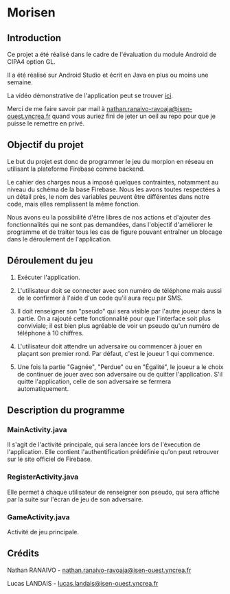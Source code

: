 # Morisen

## Introduction 

Ce projet a été réalisé dans le cadre de l'évaluation du module Android de CIPA4 option GL.

Il a été réalisé sur Android Studio et écrit en Java en plus ou moins une semaine.

La vidéo démonstrative de l'application peut se trouver [ici](https://drive.google.com/file/d/1DlsYf71l_0JmW2RWfiWiNuT-KyGZ0iUD/view?usp=sharing).

Merci de me faire savoir par mail à nathan.ranaivo-ravoaja@isen-ouest.yncrea.fr quand vous auriez fini de jeter un oeil au repo pour que je puisse le remettre en privé.

## Objectif du projet

Le but du projet est donc de programmer le jeu du morpion en réseau en utilisant la plateforme Firebase comme backend.

Le cahier des charges nous a imposé quelques contraintes, notamment au niveau du schéma de la base Firebase. Nous les avons toutes respectées à un détail près, le nom des variables peuvent être différentes dans notre code, mais elles remplissent la même fonction.

Nous avons eu la possibilité d'être libres de nos actions et d'ajouter des fonctionnalités qui ne sont pas demandées, dans l'objectif d'améliorer le programme et de traiter tous les cas de figure pouvant entraîner un blocage dans le déroulement de l'application.


## Déroulement du jeu 

1. Exécuter l'application.

2. L'utilisateur doit se connecter avec son numéro de téléphone mais aussi de le confirmer à l'aide d'un code qu'il aura reçu par SMS.

3. Il doit renseigner son "pseudo" qui sera visible par l'autre joueur dans la partie. On a rajouté cette fonctionnalité pour que l'interface soit plus conviviale; il est bien plus agréable de voir un pseudo qu'un numéro de téléphone à 10 chiffres.

4. L'utilisateur doit attendre un adversaire ou commencer à jouer en plaçant son premier rond. Par défaut, c'est le joueur 1 qui commence.

5. Une fois la partie "Gagnée", "Perdue" ou en "Égalité", le joueur a le choix de continuer de jouer avec son adversaire ou de quitter l'application. S'il quitte l'application, celle de son adversaire se fermera automatiquement.


## Description du programme 

### MainActivity.java
Il s'agit de l'activité principale, qui sera lancée lors de l'éxecution de l'application. Elle contient l'authentification prédéfinie qu'on peut retrouver sur le site officiel de Firebase.

### RegisterActivity.java
Elle permet à chaque utilisateur de renseigner son pseudo, qui sera affiché par la suite sur l'écran de jeu de son adversaire.

### GameActivity.java 
Activité de jeu principale.

## Crédits
Nathan RANAIVO - nathan.ranaivo-ravoaja@isen-ouest.yncrea.fr

Lucas LANDAIS - lucas.landais@isen-ouest.yncrea.fr
